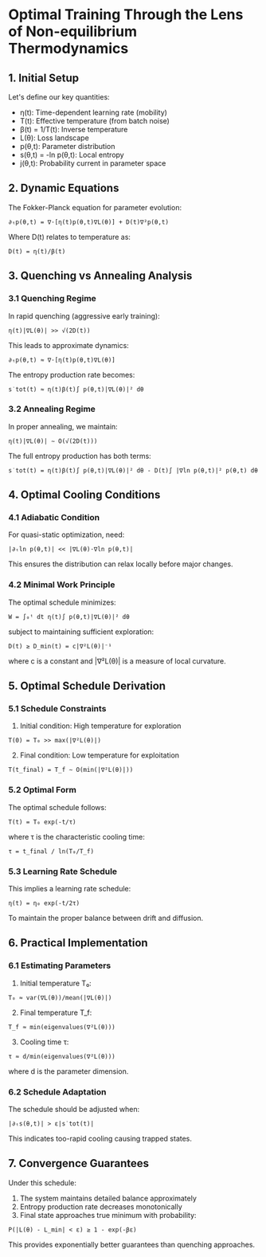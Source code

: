 # Optimal Training Through the Lens of Non-equilibrium Thermodynamics

## 1. Initial Setup

Let's define our key quantities:
- η(t): Time-dependent learning rate (mobility)
- T(t): Effective temperature (from batch noise)
- β(t) = 1/T(t): Inverse temperature
- L(θ): Loss landscape
- p(θ,t): Parameter distribution
- s(θ,t) = -ln p(θ,t): Local entropy
- j(θ,t): Probability current in parameter space

## 2. Dynamic Equations

The Fokker-Planck equation for parameter evolution:

```
∂ₜp(θ,t) = ∇·[η(t)p(θ,t)∇L(θ)] + D(t)∇²p(θ,t)
```

Where D(t) relates to temperature as:
```
D(t) = η(t)/β(t)
```

## 3. Quenching vs Annealing Analysis

### 3.1 Quenching Regime

In rapid quenching (aggressive early training):
```
η(t)|∇L(θ)| >> √(2D(t))
```

This leads to approximate dynamics:
```
∂ₜp(θ,t) ≈ ∇·[η(t)p(θ,t)∇L(θ)]
```

The entropy production rate becomes:
```
s˙tot(t) ≈ η(t)β(t)∫ p(θ,t)|∇L(θ)|² dθ
```

### 3.2 Annealing Regime

In proper annealing, we maintain:
```
η(t)|∇L(θ)| ∼ O(√(2D(t)))
```

The full entropy production has both terms:
```
s˙tot(t) = η(t)β(t)∫ p(θ,t)|∇L(θ)|² dθ - D(t)∫ |∇ln p(θ,t)|² p(θ,t) dθ
```

## 4. Optimal Cooling Conditions

### 4.1 Adiabatic Condition

For quasi-static optimization, need:
```
|∂ₜln p(θ,t)| << |∇L(θ)·∇ln p(θ,t)|
```

This ensures the distribution can relax locally before major changes.

### 4.2 Minimal Work Principle

The optimal schedule minimizes:
```
W = ∫₀ᵗ dt η(t)∫ p(θ,t)|∇L(θ)|² dθ
```

subject to maintaining sufficient exploration:
```
D(t) ≥ D_min(t) = c|∇²L(θ)|⁻¹
```

where c is a constant and |∇²L(θ)| is a measure of local curvature.

## 5. Optimal Schedule Derivation

### 5.1 Schedule Constraints

1. Initial condition: High temperature for exploration
```
T(0) = T₀ >> max(|∇²L(θ)|)
```

2. Final condition: Low temperature for exploitation
```
T(t_final) = T_f ∼ O(min(|∇²L(θ)|))
```

### 5.2 Optimal Form

The optimal schedule follows:
```
T(t) = T₀ exp(-t/τ)
```
where τ is the characteristic cooling time:
```
τ = t_final / ln(T₀/T_f)
```

### 5.3 Learning Rate Schedule

This implies a learning rate schedule:
```
η(t) = η₀ exp(-t/2τ)
```

To maintain the proper balance between drift and diffusion.

## 6. Practical Implementation

### 6.1 Estimating Parameters

1. Initial temperature T₀:
```
T₀ ≈ var(∇L(θ))/mean(|∇L(θ)|)
```

2. Final temperature T_f:
```
T_f ≈ min(eigenvalues(∇²L(θ)))
```

3. Cooling time τ:
```
τ ≈ d/min(eigenvalues(∇²L(θ)))
```
where d is the parameter dimension.

### 6.2 Schedule Adaptation

The schedule should be adjusted when:
```
|∂ₜs(θ,t)| > ε|s˙tot(t)|
```

This indicates too-rapid cooling causing trapped states.

## 7. Convergence Guarantees

Under this schedule:
1. The system maintains detailed balance approximately
2. Entropy production rate decreases monotonically
3. Final state approaches true minimum with probability:
```
P(|L(θ) - L_min| < ε) ≥ 1 - exp(-βε)
```

This provides exponentially better guarantees than quenching approaches.